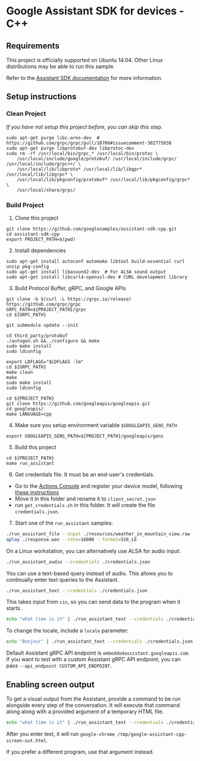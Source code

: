 # Google Assistant SDK for devices - C++

## Requirements

This project is officially supported on Ubuntu 14.04. Other Linux distributions may be able to run
this sample.

Refer to the [Assistant SDK documentation](https://developers.google.com/assistant/sdk/) for more information.

## Setup instructions

### Clean Project

_If you have not setup this project before, you can skip this step._

```
sudo apt-get purge libc-ares-dev  # https://github.com/grpc/grpc/pull/10706#issuecomment-302775038
sudo apt-get purge libprotobuf-dev libprotoc-dev
sudo rm -rf /usr/local/bin/grpc_* /usr/local/bin/protoc \
    /usr/local/include/google/protobuf/ /usr/local/include/grpc/ /usr/local/include/grpc++/ \
    /usr/local/lib/libproto* /usr/local/lib/libgpr* /usr/local/lib/libgrpc* \
    /usr/local/lib/pkgconfig/protobuf* /usr/local/lib/pkgconfig/grpc* \
    /usr/local/share/grpc/
```

### Build Project

1. Clone this project
```
git clone https://github.com/googlesamples/assistant-sdk-cpp.git
cd assistant-sdk-cpp
export PROJECT_PATH=$(pwd)
```

2. Install dependencies
```
sudo apt-get install autoconf automake libtool build-essential curl unzip pkg-config
sudo apt-get install libasound2-dev  # For ALSA sound output
sudo apt-get install libcurl4-openssl-dev # CURL development library
```

3. Build Protocol Buffer, gRPC, and Google APIs
```
git clone -b $(curl -L https://grpc.io/release) https://github.com/grpc/grpc
GRPC_PATH=${PROJECT_PATH}/grpc
cd ${GRPC_PATH}

git submodule update --init

cd third_party/protobuf
./autogen.sh && ./configure && make
sudo make install
sudo ldconfig

export LDFLAGS="$LDFLAGS -lm"
cd ${GRPC_PATH}
make clean
make
sudo make install
sudo ldconfig

cd ${PROJECT_PATH}
git clone https://github.com/googleapis/googleapis.git
cd googleapis/
make LANGUAGE=cpp
```

4. Make sure you setup environment variable `$GOOGLEAPIS_GENS_PATH`
```
export GOOGLEAPIS_GENS_PATH=${PROJECT_PATH}/googleapis/gens
```

5. Build this project
```
cd ${PROJECT_PATH}
make run_assistant
```

6. Get credentials file. It must be an end-user's credentials.

* Go to the [Actions Console](https://console.actions.google.com/) and register your device model, following [these instructions](https://developers.google.com/assistant/sdk/guides/library/python/embed/register-device)
* Move it in this folder and rename it to `client_secret.json`
* run `get_credentials.sh` in this folder. It will create the file `credentials.json`.

7. Start one of the `run_assistant` samples:

```bash
./run_assistant_file --input ./resources/weather_in_mountain_view.raw --output ./response.wav --credentials ./credentials.json
aplay ./response.wav --rate=16000 --format=S16_LE
```

On a Linux workstation, you can alternatively use ALSA for audio input:

```bash
./run_assistant_audio --credentials ./credentials.json
```

You can use a text-based query instead of audio. This allows you to continually enter text queries to the Assistant.

```bash
./run_assistant_text --credentials ./credentials.json
```

This takes input from `cin`, so you can send data to the program when it starts.

```bash
echo "what time is it" | ./run_assistant_text --credentials ./credentials.json
```

To change the locale, include a `locale` parameter:

```bash
echo "Bonjour" | ./run_assistant_text --credentials ./credentials.json --locale "fr-FR"
```

Default Assistant gRPC API endpoint is `embeddedassistant.googleapis.com`. If you want to test with a custom Assistant gRPC API endpoint, you can pass `--api_endpoint CUSTOM_API_ENDPOINT`.

## Enabling screen output

To get a visual output from the Assistant, provide a command to be run alongside every step of the conversation. It will execute that command along along with a provided argument of a temporary HTML file.

```bash
echo "what time is it" | ./run_assistant_text --credentials ./credentials.json --html_out google-chrome
```

After you enter text, it will run `google-chrome /tmp/google-assistant-cpp-screen-out.html`.

If you prefer a different program, use that argument instead.
